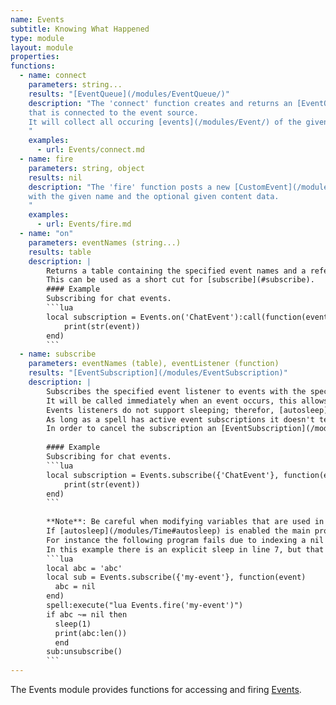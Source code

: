```yaml
---
name: Events
subtitle: Knowing What Happened
type: module
layout: module
properties:
functions:
  - name: connect
    parameters: string...
    results: "[EventQueue](/modules/EventQueue/)"
    description: "The 'connect' function creates and returns an [EventQueue](/modules/EventQueue/)
    that is connected to the event source.
    It will collect all occuring [events](/modules/Event/) of the given kind(s).
    "
    examples:
      - url: Events/connect.md
  - name: fire
    parameters: string, object
    results: nil
    description: "The 'fire' function posts a new [CustomEvent](/modules/CustomEvent/)
    with the given name and the optional given content data.
    "
    examples:
      - url: Events/fire.md
  - name: "on"
    parameters: eventNames (string...)
    results: table
    description: |
        Returns a table containing the specified event names and a reference to [subscribe](#subscribe).
        This can be used as a short cut for [subscribe](#subscribe).
        #### Example
        Subscribing for chat events.
        ```lua
        local subscription = Events.on('ChatEvent'):call(function(event)
            print(str(event))
        end)
        ```
  - name: subscribe
    parameters: eventNames (table), eventListener (function)
    results: "[EventSubscription](/modules/EventSubscription)"
    description: |
        Subscribes the specified event listener to events with the specified names.
        It will be called immediately when an event occurs, this allows events to be canceled.
        Events listeners do not support sleeping; therefor, [autosleep](/modules/Time#autosleep) is disabled and sleeping manually is treated as an illegal operation.
        As long as a spell has active event subscriptions it doesn't terminate so make sure to unsubscribe any event listeners that are no longer needed.
        In order to cancel the subscription an [EventSubscription](/modules/EventSubscription) is returned.
        
        #### Example
        Subscribing for chat events.
        ```lua
        local subscription = Events.subscribe({'ChatEvent'}, function(event)
            print(str(event))
        end)
        ```
        
        **Note**: Be careful when modifying variables that are used in the main program.
        If [autosleep](/modules/Time#autosleep) is enabled the main program can fall asleep at any time and a variable might be modified in an awkward position.
        For instance the following program fails due to indexing a nil value in line 8 despite the nil check in line 6.
        In this example there is an explicit sleep in line 7, but that sleep could just as well be caused by [autosleep](/modules/Time#autosleep).
        ```lua
        local abc = 'abc'
        local sub = Events.subscribe({'my-event'}, function(event)
          abc = nil
        end)
        spell:execute("lua Events.fire('my-event')")
        if abc ~= nil then
          sleep(1)
          print(abc:len())
          end
        sub:unsubscribe()
        ```
---
```


The <span class="notranslate">Events</span> module provides functions for accessing and firing [Events](/modules/Event/).
